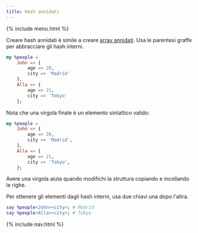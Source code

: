 ```yaml
---
title: Hash annidati
---
```


{% include menu.html %}

Creare hash annidati è simile a creare [array annidati](/it/essentials/positionals/nested-arrays). Usa le parentesi graffe per abbracciare gli hash interni.

```raku
my %people =
    John => {
        age => 20,
        city => 'Madrid'
    },
    Alla => {
        age => 21,
        city => 'Tokyo'
    };
```

Nota che una virgola finale è un elemento sintattico valido:

```raku
my %people =
    John => {
        age => 20,
        city => 'Madrid',
    },
    Alla => {
        age => 21,
        city => 'Tokyo',
    };
```

Avere una virgola aiuta quando modifichi la struttura copiando e incollando le righe.

Per ottenere gli elementi dagli hash interni, usa due chiavi una dopo l'altra.

```raku
say %people<John><city>; # Madrid
say %people<Alla><city>; # Tokyo
```

{% include nav.html %}